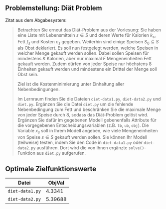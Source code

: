 ## Problemstellung: Diät Problem

Zitat aus dem Abgabesystem:

> Betrachten Sie erneut das Diät-Problem aus der Vorlesung: Sie haben eine Liste mit Lebensmitteln $s \in S$ und deren Werte für Kalorien $k_s$, Fett $f_s$ und Kosten $c_s$ gegeben. Weiterhin sind einige Speisen $S_0 \subseteq S$ als Obst deklariert. Es soll nun festgelegt werden, welche Speisen in welcher Menge gekauft werden sollen. Dabei sollen Speisen für mindestens $K$ Kalorien, aber nur maximal $F$ Mengeneinheiten Fett gekauft werden. Zudem dürfen von jeder Speise nur höchstens 8 Einheiten gekauft werden und mindestens ein Drittel der Menge soll Obst sein.
>
> Ziel ist die Kostenminimierung unter Einhaltung aller Nebenbedingungen.
>
> Im Lernraum finden Sie die Dateien `diet-data1.py`, `diet-data2.py` und `diet.py`. Ergänzen Sie die Datei `diet.py` um die fehlende Nebenbedingung zum Fett und beschränken Sie die maximale Menge von jeder Speise durch 8, sodass das Diät-Problem gelöst wird. Ergänzen Sie dafür im gegebenen Modell gebenenfalls Attribute für die vorgegebenen Entscheidungsvariablen (z.B. `lb`, `ub`, `obj`). Die Variable $x_s$ soll in Ihrem Modell angeben, wie viele Mengeneinheiten von Speise $s \in S$ gekauft werden sollen. Sie können Ihr Modell (teilweise) testen, indem Sie den Code in `diet-data1.py` oder `diet-data2.py` ausführen. Dort wird die von Ihnen ergänzte `solve()`-Funktion aus `diet.py` aufgerufen.

## Optimale Zielfunktionswerte

| Datei           | ObjVal    |
|-----------------|-----------|
| `diet-data1.py` | $4.3341$  |
| `diet-data2.py` | $5.39688$ |